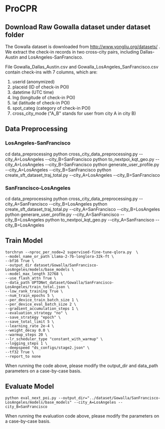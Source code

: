 # ProCPR

## Download Raw Gowalla dataset under dataset folder
The Gowalla dataset is downloaded from http://www.yongliu.org/datasets/ .
We extract the check-in records in two cross-city pairs, including Dallas-Austin and LosAngeles-SanFrancisco. 

File Gowalla_Dallas_Austin.csv and Gowalla_LosAngeles_SanFrancisco.csv contain check-ins with 7 columns, which are:
1. userid (anonymized)
2. placeid (ID of check-in POI)
3. datetime (UTC time)
4. lng (longitude of check-in POI)
5. lat (latitude of check-in POI)
6. spot_categ (category of check-in POI)
7. cross_city_mode ("A_B" stands for user from city A in city B)

## Data Preprocessing
### LosAngeles-SanFrancisco
cd data_preprocessing
python cross_city_data_preprocessing.py --city_A=LosAngeles --city_B=SanFrancisco
python to_nextpoi_kqt_geo.py --city_A=LosAngeles --city_B=SanFrancisco
python generate_user_profile.py --city_A=LosAngeles --city_B=SanFrancisco
python create_sft_dataset_traj_total.py --city_A=LosAngeles --city_B=SanFrancisco



### SanFrancisco-LosAngeles
cd data_preprocessing
python cross_city_data_preprocessing.py --city_A=SanFrancisco --city_B=LosAngeles
python create_sft_dataset_traj_total.py --city_A=SanFrancisco --city_B=LosAngeles
python generare_user_profile.py --city_A=SanFrancisco --city_B=LosAngeles
python to_nextpoi_kqt_geo.py --city_A=SanFrancisco --city_B=LosAngeles

## Train Model
```
torchrun --nproc_per_node=2 supervised-fine-tune-qlora.py  \
--model_name_or_path Llama-2-7b-longlora-32k-ft \
--bf16 True \
--output_dir dataset/Gowalla/SanFrancisco-LosAngeles/models/base_models \
--model_max_length 32768 \
--use_flash_attn True \
--data_path UPTDNet_dataset/Gowalla/SanFrancisco-LosAngeles/train_total.json \
--low_rank_training True \
--num_train_epochs 5 \
--per_device_train_batch_size 1 \
--per_device_eval_batch_size 2 \
--gradient_accumulation_steps 1 \
--evaluation_strategy "no" \
--save_strategy "epoch" \
--save_total_limit 5 \
--learning_rate 2e-4 \
--weight_decay 0.0 \
--warmup_steps 20 \
--lr_scheduler_type "constant_with_warmup" \
--logging_steps 1 \
--deepspeed "ds_configs/stage2.json" \
--tf32 True \
--report_to none
```
When running the code above, please modify the output_dir and data_path parameters on a case-by-case basis.

## Evaluate Model
```
python eval_next_poi.py --output_dir="../dataset/Gowalla/SanFrancisco-LosAngeles/models/base_models" --city_A=LosAngeles --city_B=SanFrancisco
```
When running the evaluation code above, please modify the parameters on a case-by-case basis.

